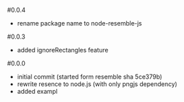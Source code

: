 #0.0.4

  * rename package name to node-resemble-js

#0.0.3

  * added ignoreRectangles feature

<a name="0.0.0"></a>
#0.0.0
  * initial commit (started form resemble sha 5ce379b)
  * rewrite resence to node.js (with only pngjs dependency)
  * added exampl
